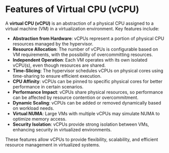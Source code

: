 # Features of Virtual CPU (vCPU)

A **virtual CPU (vCPU)** is an abstraction of a physical CPU assigned to a virtual machine (VM) in a virtualization environment. Key features include:

- **Abstraction from Hardware**: vCPUs represent a portion of physical CPU resources managed by the hypervisor.
- **Resource Allocation**: The number of vCPUs is configurable based on VM requirements, with the possibility of overcommitting resources.
- **Independent Operation**: Each VM operates with its own isolated vCPU(s), even though resources are shared.
- **Time-Slicing**: The hypervisor schedules vCPUs on physical cores using time-sharing to ensure efficient execution.
- **CPU Affinity**: vCPUs can be pinned to specific physical cores for better performance in certain scenarios.
- **Performance Impact**: vCPUs share physical resources, so performance can be affected by resource contention or overcommitment.
- **Dynamic Scaling**: vCPUs can be added or removed dynamically based on workload needs.
- **Virtual NUMA**: Large VMs with multiple vCPUs may simulate NUMA to optimize memory access.
- **Security Isolation**: vCPUs provide strong isolation between VMs, enhancing security in virtualized environments.

These features allow vCPUs to provide flexibility, scalability, and efficient resource management in virtualized systems.

